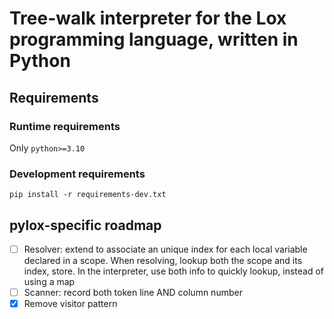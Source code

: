 # Tree-walk interpreter for the Lox programming language, written in Python

## Requirements

### Runtime requirements
Only `python>=3.10`

### Development requirements
```
pip install -r requirements-dev.txt
```

## pylox-specific roadmap
- [ ] Resolver: extend to associate an unique index for each local variable
      declared in a scope. When resolving, lookup both the scope and its index,
      store. In the interpreter, use both info to quickly lookup, instead of using
      a map
- [ ] Scanner: record both token line AND column number
- [x] Remove visitor pattern
